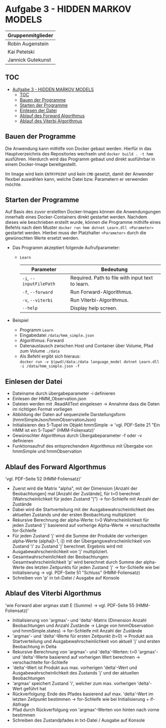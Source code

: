 # Aufgabe 3 - HIDDEN MARKOV MODELS

| Gruppenmitglieder |
|-|
| Robin Augenstein |
| Kai Petelski |
| Jannick Gutekunst |

## TOC

- [Aufgabe 3 - HIDDEN MARKOV MODELS](#aufgabe-3---hidden-markov-models)
  - [TOC](#toc)
  - [Bauen der Programme](#bauen-der-programme)
  - [Starten der Programme](#starten-der-programme)
  - [Einlesen der Datei](#einlesen-der-datei)
  - [Ablauf des Forward Algorthmus](#ablauf-des-fordward-algorithmus)
  - [Ablauf des Viterbi Algorithmus](#ablauf-des-viterbi-algorithmus)

## Bauen der Programme

Die Anwendung kann mithilfe von Docker gebaut werden. Hierfür in das Hauptverzeichnis des Repositories wechseln und `docker build . -t hmm` ausführen. Hierdurch wird das Programm gebaut und direkt ausführbar in einem Docker-Image bereitgestellt.

Im Image wird kein `ENTRYPOINT` und kein `CMD` gesetzt, damit der Anwender flexibel auswählen kann, welche Datei bzw. Parametern er verwenden möchte.

## Starten der Programme

Auf Basis des zuvor erstellten Docker-Images können die Anwendungungen innerhalb eines Docker-Containers direkt gestartet werden. Nachdem dieses wie beschrieben erstellt wurde, können die Programme mithilfe eines Befehls nach dem Muster `docker run hmm dotnet Learn.dll <Parameter>` gestartet werden. Hierbei muss der Platzhalter `<Parameter>` durch die gewünschten Werte ersetzt werden.

- Das Programm akzeptiert folgende Aufrufparameter:
  - `Learn`

    | Parameter | Bedeutung |
    |-|-|
    | `-i`, `--inputFilePath` | Required. Path to file with input text to learn. |
    | `-f`, `--forward` | Run Forward-Algorithmus. |
    | `-v`, `--viterbi` | Run Viterbi-Algorithmus. |
    | `--help` | Display help screen. |

- Beispiel
  - Programm `Learn`
  - Eingabedatei `/data/hmm_simple.json`
  - Algorithmus: Forward
  - Datenaustausch zwischen Host und Container über Volume, Pfad zum Volume `./data`
  - Als Befehl ergibt sich hieraus:  
    `docker run -v $(pwd)/data:/data language_model dotnet Learn.dll -i /data/hmm_simple.json -f`

## Einlesen der Datei

 - Dateiname durch übergabeparameter -i definieren
 - Einlesen der HMM_Observation.json
 - Dateien werden mit .ReadAllText eingelesen -> Annahme dass die Daten im richtigen Format vorliegen
 - Abbildung der Daten auf sequenzielle Darstellungsform (hmmSimpleJson/hmmObservationJson)
 - Initialisieren des 5-Tupel im Objekt hmmSimple -> 'vgl. PDF-Seite 21 "Ein HMM ist ein 5-Tupel" (HMM-Foliensatz)'
 - Gewünschter Algorithmus durch Übergabeparameter -f oder -v definieren
 - Funktionsaufruf des entsprechendem Algorithmus mit Übergabe von hmmSimple und hmmObservation

## Ablauf des Forward Algorthmus

'vgl. PDF-Seite 52 (HMM-Foliensatz)'
 - Zuerst wird die Matrix "alpha", mit der Dimension [Anzahl der Beobachtungen] mal [Anzahl der Zustände], für t=0 berechnet (Wahrscheinlichkeit für jeden Zustand "j") -> for-Schleife mit Anzahl der Zustände
 - Dabei wird die Startverteilung mit der Ausgabewahrscheinlichkeit des aktuellen Zustands und der ersten Beobachtung multipliziert
 - Rekursive Berechnung der alpha-Werte: t>0 Wahrscheinlichkeit für jeden Zustand 'j' basierend auf vorherige Alpha-Werte -> verschachtelte for-Schleife
 - Für jeden Zustand 'j' wird die Summe der Produkte der vorherigen alpha-Werte (alpha[t-1, i]) mit der Übergangswahrscheinlichkeit von Zustand 'i' zu Zustand 'j' berechnet. Ergebnis wird mit Ausgabewahrscheinlichkeit von 'j' multipliziert.
 - Gesamtwahrscheinlichkeit der Beobachtungen: Gesamtwahrscheinlichkeit 'p' wird berechnet durch Summe der alpha-Werte des letzten Zeitpunkts für jeden Zustand 'j' -> for-Schleife wie bei Initialisierung -> vgl. PDF-Seite 51 "Schluss" (HMM-Foliensatz)
 - Schreiben von 'p' in txt-Datei / Ausgabe auf Konsole

## Ablauf des Viterbi Algorthmus

'wie Forward aber argmax statt E (Summe)  -> vgl. PDF-Seite 55 (HMM-Foliensatz)'
 - Initialisierung von 'argmax'- und 'delta'-Matrix (Dimension Anzahl Beobachtungen und Anzahl Zustände -> Länge von hmmObservation und hmmSimple.states) -> for-Schleife mit Anzahl der Zustände
 - 'argmax'- und 'delta'-Werte für ersten Zeitpunkt (t=0) -> Produkt aus Startverteilung und Ausgabewahrscheinlichkeit von aktuell 'j' und ersten Beobachtung in Delta
 - Rekursive Berechnung von 'argmax'- und 'delta'-Werten: t>0 'argmax'- und 'delta'-Werte basierend auf vorherigen Wert berechnen -> verschachtelte for-Schleife
 - 'delta'-Wert ist Produkt aus max. vorherigen 'delta'-Wert und Ausgabewahrscheinlichkeit des Zustands 'j' und der aktuellen Beobachtungen
 - 'argmax' speichert Zustand 'i', welcher zum max. vorherigen 'delta'-Wert geführt hat
 - Rückverfolgung: Ende des Pfades basierend auf max. 'delta'-Wert im letzten Zeitpunkt bestimmen -> for-Schleife wie bei Initialisierung + if-Abfrage
 - Pfad durch Rückverfolgung von 'argmax'-Werten von hinten nach vorne bestimmen
 - Schreiben des Zustandpfades in txt-Datei / Ausgabe auf Konsole